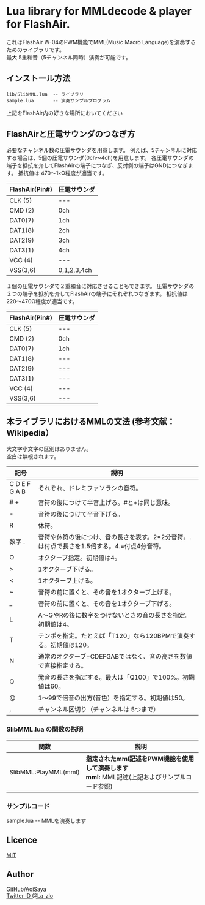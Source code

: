 # Lua library for MMLdecode & player for FlashAir.  

これはFlashAir W-04のPWM機能でMML(Music Macro Language)を演奏するためのライブラリです。  
最大 5重和音（5チャンネル同時）演奏が可能です。  


## インストール方法  

    lib/SlibMML.lua  -- ライブラリ  
    sample.lua       -- 演奏サンプルプログラム  
上記をFlashAir内の好きな場所においてください  


## FlashAirと圧電サウンダのつなぎ方  

必要なチャンネル数の圧電サウンダを用意します。
例えば、5チャンネルに対応する場合は、5個の圧電サウンダ(0ch～4ch)を用意します。
各圧電サウンダの端子を抵抗を介してFlashAirの端子につなぎ、反対側の端子はGNDにつなぎます。 
抵抗値は 470～1kΩ程度が適当です。

FlashAir(Pin#) | 圧電サウンダ
--- | --- 
CLK (5) |--- |Pull-down(10korm) to GND
CMD (2) |0ch |
DAT0(7) |1ch |
DAT1(8) |2ch |
DAT2(9) |3ch |
DAT3(1) |4ch |
VCC (4) |--- |
VSS(3,6)|0,1,2,3,4ch |


１個の圧電サウンダで２重和音に対応させることもできます。
圧電サウンダの２つの端子を抵抗を介してFlashAirの端子にそれぞれつなぎます。 
抵抗値は 220～470Ω程度が適当です。

FlashAir(Pin#) | 圧電サウンダ
--- | --- 
CLK (5) |--- |Pull-down(10korm) to GND
CMD (2) |0ch |
DAT0(7) |1ch |
DAT1(8) |--- |
DAT2(9) |--- |
DAT3(1) |--- |
VCC (4) |--- |
VSS(3,6)|--- |


## 本ライブラリにおけるMMLの文法 (参考文献：Wikipedia）
大文字小文字の区別はありません。  
空白は無視されます。  

記号 | 説明
--- | --- 
C D E F G A B | それぞれ、ドレミファソラシの音符。
# + | 音符の後につけて半音上げる。#と+は同じ意味。
- | 音符の後につけて半音下げる。
R | 休符。
数字 . | 音符や休符の後につけ、音の長さを表す。2=2分音符。.は付点で長さを1.5倍する。4.=付点4分音符。
O | オクターブ指定。初期値は4。
> | 1オクターブ下げる。
< | 1オクターブ上げる。
~ | 音符の前に置くと、その音を1オクターブ上げる。
_ | 音符の前に置くと、その音を1オクターブ下げる。
L | A～GやRの後に数字をつけないときの音の長さを指定。初期値は4。
T | テンポを指定。たとえば「T120」なら120BPMで演奏する。初期値は120。
N | 通常のオクターブ+CDEFGABではなく、音の高さを数値で直接指定する。
Q | 発音の長さを指定する。最大は「Q100」で100%。初期値は60。
@ | 1～99で倍音の出方(音色）を指定する。初期値は50。
, | チャンネル区切り（チャンネルは 5つまで）


### SlibMML.lua の関数の説明  

関数 | 説明  
--- | ---  
SlibMML:PlayMML(mml) | **指定されたmml記述をPWM機能を使用して演奏します**<BR>**mml:** MML記述(上記およびサンプルコード参照)


### サンプルコード  

sample.lua          -- MMLを演奏します


## Licence  

[MIT](/LICENSE)  

## Author  

[GitHub/AoiSaya](https://github.com/AoiSaya)  
[Twitter ID @La_zlo](https://twitter.com/La_zlo)  
